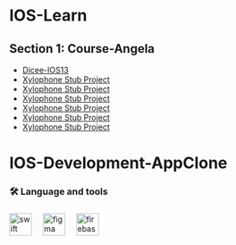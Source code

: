 



###
# IOS-Learn
## Section 1: Course-Angela

* [Dicee-IOS13](https://github.com/G-Prometheus/Dicee-iOS13)
* [Xylophone Stub Project](https://github.com/G-Prometheus/xylophone)
* [Xylophone Stub Project](https://github.com/G-Prometheus/xylophone)
* [Xylophone Stub Project](https://github.com/G-Prometheus/xylophone)
* [Xylophone Stub Project](https://github.com/G-Prometheus/xylophone)
* [Xylophone Stub Project](https://github.com/G-Prometheus/xylophone)
* [Xylophone Stub Project](https://github.com/G-Prometheus/xylophone)

# IOS-Development-AppClone
###

<h3 align="left">🛠 Language and tools</h3>

###
###


<div align="left">
  <img src="https://cdn.jsdelivr.net/gh/devicons/devicon/icons/swift/swift-original.svg" height="40" alt="swift logo"  />
  <img width="12" />
  <img src="https://cdn.jsdelivr.net/gh/devicons/devicon/icons/figma/figma-original.svg" height="40" alt="figma logo"  />
  <img width="12" />
  <img src="https://cdn.jsdelivr.net/gh/devicons/devicon/icons/firebase/firebase-plain.svg" height="40" alt="firebase logo"  />
</div>
